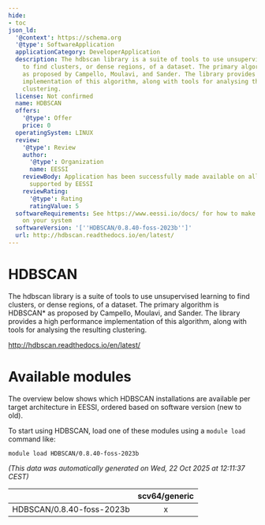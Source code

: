 ```yaml
---
hide:
- toc
json_ld:
  '@context': https://schema.org
  '@type': SoftwareApplication
  applicationCategory: DeveloperApplication
  description: The hdbscan library is a suite of tools to use unsupervised learning
    to find clusters, or dense regions, of a dataset. The primary algorithm is HDBSCAN*
    as proposed by Campello, Moulavi, and Sander. The library provides a high performance
    implementation of this algorithm, along with tools for analysing the resulting
    clustering.
  license: Not confirmed
  name: HDBSCAN
  offers:
    '@type': Offer
    price: 0
  operatingSystem: LINUX
  review:
    '@type': Review
    author:
      '@type': Organization
      name: EESSI
    reviewBody: Application has been successfully made available on all architectures
      supported by EESSI
    reviewRating:
      '@type': Rating
      ratingValue: 5
  softwareRequirements: See https://www.eessi.io/docs/ for how to make EESSI available
    on your system
  softwareVersion: '[''HDBSCAN/0.8.40-foss-2023b'']'
  url: http://hdbscan.readthedocs.io/en/latest/
---
```


HDBSCAN
=======


The hdbscan library is a suite of tools to use unsupervised learning to find clusters, or dense regions, of a dataset. The primary algorithm is HDBSCAN* as proposed by Campello, Moulavi, and Sander. The library provides a high performance implementation of this algorithm, along with tools for analysing the resulting clustering.

http://hdbscan.readthedocs.io/en/latest/
# Available modules


The overview below shows which HDBSCAN installations are available per target architecture in EESSI, ordered based on software version (new to old).

To start using HDBSCAN, load one of these modules using a `module load` command like:

```shell
module load HDBSCAN/0.8.40-foss-2023b
```

*(This data was automatically generated on Wed, 22 Oct 2025 at 12:11:37 CEST)*

| |scv64/generic|
| :---: | :---: |
|HDBSCAN/0.8.40-foss-2023b|x|
